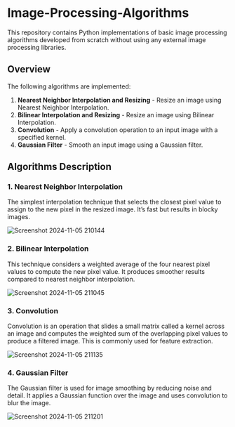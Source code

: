 # Image-Processing-Algorithms

This repository contains Python implementations of basic image processing algorithms developed from scratch without using any external image processing libraries.

## Overview

The following algorithms are implemented:
1. **Nearest Neighbor Interpolation and Resizing** - Resize an image using Nearest Neighbor Interpolation.
2. **Bilinear Interpolation and Resizing** - Resize an image using Bilinear Interpolation.
3. **Convolution** - Apply a convolution operation to an input image with a specified kernel.
4. **Gaussian Filter** - Smooth an input image using a Gaussian filter.

## Algorithms Description

### 1. Nearest Neighbor Interpolation
The simplest interpolation technique that selects the closest pixel value to assign to the new pixel in the resized image. It’s fast but results in blocky images.

![Screenshot 2024-11-05 210144](https://github.com/user-attachments/assets/458c0f18-bd18-4f5d-94e9-e86ae12f2fa8)

### 2. Bilinear Interpolation
This technique considers a weighted average of the four nearest pixel values to compute the new pixel value. It produces smoother results compared to nearest neighbor interpolation.

![Screenshot 2024-11-05 211045](https://github.com/user-attachments/assets/c1e7e3dc-d3b7-4201-af58-8c965eb7b689)

### 3. Convolution
Convolution is an operation that slides a small matrix called a kernel across an image and computes the weighted sum of the overlapping pixel values to produce a filtered image. This is commonly used for feature extraction.

![Screenshot 2024-11-05 211135](https://github.com/user-attachments/assets/9d4010c4-839e-418c-a530-d738f4dca8da)

### 4. Gaussian Filter
The Gaussian filter is used for image smoothing by reducing noise and detail. It applies a Gaussian function over the image and uses convolution to blur the image.

![Screenshot 2024-11-05 211201](https://github.com/user-attachments/assets/f39c63d3-8193-45ca-a7cf-0668716e1022)
